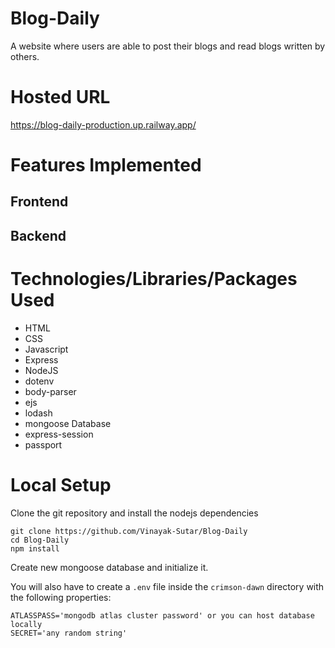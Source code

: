 # Blog-Daily
A website where users are able to post their blogs and read blogs written by others.
# Hosted URL
https://blog-daily-production.up.railway.app/
# Features Implemented
## Frontend
## Backend
# Technologies/Libraries/Packages Used
- HTML
- CSS
- Javascript
- Express
- NodeJS
- dotenv
- body-parser
- ejs
- lodash
- mongoose Database
- express-session
- passport
# Local Setup
Clone the git repository and install the nodejs dependencies
```
git clone https://github.com/Vinayak-Sutar/Blog-Daily
cd Blog-Daily
npm install
```
Create new mongoose database and initialize it.

You will also have to create a `.env` file inside the `crimson-dawn` directory with the following properties:
```
ATLASSPASS='mongodb atlas cluster password' or you can host database locally
SECRET='any random string'
```

